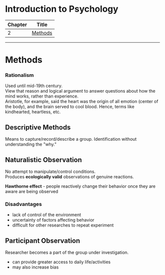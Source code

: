 # Introduction to Psychology

Chapter | Title
--- | ---
2 | [Methods](#methods)

---
# Methods
### Rationalism
Used until mid-19th century.  
View that reason and logical argument to answer questions about how the mind works, rather than experience.  
Aristotle, for example, said the heart was the origin of all emotion (center of the body), and the brain served to cool blood. Hence, terms like kindhearted, heartless, etc.

## Descriptive Methods
Means to capture/record/describe a group. Identification without understanding the "why."

## Naturalistic Observation
No attempt to manipulate/control conditions.  
Produces **ecologically valid** observations of genuine reactions. 

**Hawthorne effect** - people reactively change their behavior once they are aware are being observed

### Disadvantages
- lack of control of the environment
- uncertainty of factors affecting behavior
- difficult for other researches to repeat experiment

## Participant Observation
Researcher becomes a part of the group under investigation.
- can provide greater access to daily life/activities
- may also increase bias
